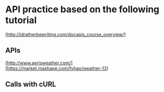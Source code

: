 # API practice based on the following tutorial
[http://idratherbewriting.com/docapis_course_overview/]

## APIs
[http://www.aerisweather.com/]
[https://market.mashape.com/fyhao/weather-13]

## Calls with cURL


